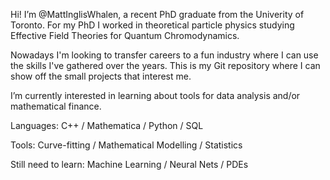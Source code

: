 Hi! I’m @MattInglisWhalen, a recent PhD graduate from the Univerity of Toronto. For my PhD I worked in theoretical particle physics studying Effective Field Theories for Quantum Chromodynamics.

Nowadays I'm looking to transfer careers to a fun industry where I can use the skills I've gathered over the years. This is my Git repository where I can show off the small projects that interest me.

I’m currently interested in learning about tools for data analysis and/or mathematical finance.

Languages: C++ / Mathematica / Python / SQL 

Tools: Curve-fitting / Mathematical Modelling / Statistics

Still need to learn: Machine Learning / Neural Nets / PDEs

<!---
This is a comment
--->
